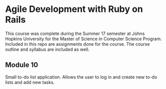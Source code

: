 # Agile Development with Ruby on Rails
This course was complete during the Summer 17 semester at Johns Hopkins University for the Master of Science in Computer Science Program.  Included in this repo are assignments done for the course.  The course outline and syllabus are included as well.


## Module 10
Small to-do list application.  Allows the user to log in and create new to-do lists and add new tasks.
